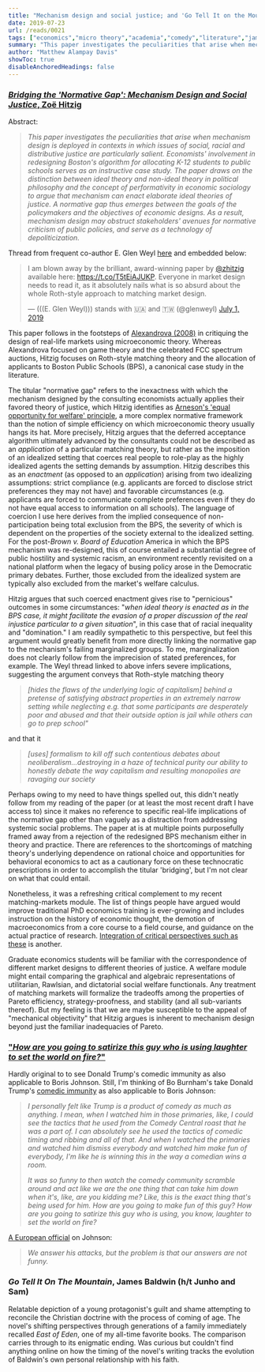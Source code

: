 ```yaml
---
title: "Mechanism design and social justice; and 'Go Tell It on the Mountain' by James Baldwin"
date: 2019-07-23
url: /reads/0021
tags: ["economics","micro theory","academia","comedy","literature","james baldwin","religion"]
summary: "This paper investigates the peculiarities that arise when mechanism design is deployed in contexts in which social, racial and distributive justice are particularly salient. The paper draws on the distinction between ideal theory and non-ideal theory in political philosophy and the concept of performativity in economic sociology to argue that mechanism can enact elaborate ideal theories of justice. A normative gap thus emerges between the goals of the policymakers and the objectives of economic designs. As a result, mechanism design may obstruct stakeholders’ avenues for normative criticism of public policies and serve as a technology of depoliticization."
author: "Matthew Alampay Davis"
showToc: true
disableAnchoredHeadings: false
---
```


### [*Bridging the 'Normative Gap': Mechanism Design and Social Justice*, Zoë Hitzig](https://papers.ssrn.com/sol3/papers.cfm?abstract_id=3242882#)

Abstract:

> *This paper investigates the peculiarities that arise when mechanism
> design is deployed in contexts in which issues of social, racial and
> distributive justice are particularly salient. Economists' involvement
> in redesigning Boston's algorithm for allocating K-12 students to
> public schools serves as an instructive case study. The paper draws on
> the distinction between ideal theory and non-ideal theory in political
> philosophy and the concept of performativity in economic sociology to
> argue that mechanism can enact elaborate ideal theories of justice. A
> normative gap thus emerges between the goals of the policymakers and
> the objectives of economic designs. As a result, mechanism design may
> obstruct stakeholders' avenues for normative criticism of public
> policies, and serve as a technology of depoliticization.*

Thread from frequent co-author E. Glen Weyl
[here](https://twitter.com/glenweyl/status/1145771680092033024) and
embedded below:

<blockquote class="twitter-tweet"><p lang="en" dir="ltr">I am blown away by the brilliant, award-winning paper by <a href="https://twitter.com/zhitzig?ref_src=twsrc%5Etfw">@zhitzig</a> available here: <a href="https://t.co/T5tEiAJUKP">https://t.co/T5tEiAJUKP</a>. Everyone in market design needs to read it, as it absolutely nails what is so absurd about the whole Roth-style approach to matching market design.</p>&mdash; (((E. Glen Weyl))) stands with 🇺🇦 and 🇹🇼 (@glenweyl) <a href="https://twitter.com/glenweyl/status/1145771680092033024?ref_src=twsrc%5Etfw">July 1, 2019</a></blockquote> <script async src="https://platform.twitter.com/widgets.js" charset="utf-8"></script>

This paper follows in the footsteps of [Alexandrova
(2008)](https://www.researchgate.net/publication/258179648_Connecting_Economic_Models_to_the_Real_World_Game_Theory_and_the_FCC_Spectrum_Auctions)
in critiquing the design of real-life markets using microeconomic
theory. Whereas Alexandrova focused on game theory and the celebrated
FCC spectrum auctions, Hitzig focuses on Roth-style matching theory and
the allocation of applicants to Boston Public Schools (BPS), a canonical
case study in the literature.

The titular "normative gap" refers to the inexactness with which the
mechanism designed by the consulting economists actually applies their
favored theory of justice, which Hitzig identifies as [Arneson's 'equal
opportunity for welfare'
principle](https://www.jstor.org/stable/4320032?seq=1#metadata_info_tab_contents),
a more complex normative framework than the notion of simple efficiency
on which microeconomic theory usually hangs its hat. More precisely,
Hitzig argues that the deferred acceptance algorithm ultimately advanced
by the consultants could not be described as an *application* of a
particular matching theory, but rather as the imposition of an idealized
setting that coerces real people to role-play as the highly idealized
agents the setting demands by assumption. Hitzig describes this as an
*enactment* (as opposed to an *application*) arising from two idealizing
assumptions: strict compliance (e.g. applicants are forced to disclose
strict preferences they may not have) and favorable circumstances (e.g.
applicants are forced to communicate complete preferences even if they
do not have equal access to information on all schools). The language of
coercion I use here derives from the implied consequence of
non-participation being total exclusion from the BPS, the severity of
which is dependent on the properties of the society external to the
idealized setting. For the post-*Brown v. Board of Education* America in
which the BPS mechanism was re-designed, this of course entailed a
substantial degree of public hostility and systemic racism, an
environment recently revisited on a national platform when the legacy of
busing policy arose in the Democratic primary debates. Further, those
excluded from the idealized system are typically also excluded from the
market's welfare calculus.

Hitzig argues that such coerced enactment gives rise to "pernicious"
outcomes in some circumstances: "*when ideal theory is enacted as in the
BPS case, it might facilitate the evasion of a proper discussion of the
real injustice particular to a given situation*", in this case that of
racial inequality and "domination." I am readily sympathetic to this
perspective, but feel this argument would greatly benefit from more
directly linking the normative gap to the mechanism's failing
marginalized groups. To me, marginalization does not clearly follow from
the imprecision of stated preferences, for example. The Weyl thread
linked to above infers severe implications, suggesting the argument
conveys that Roth-style matching theory

> *[hides the flaws of the underlying logic of capitalism] behind a
> pretense of satisfying abstract properties in an extremely narrow
> setting while neglecting e.g. that some participants are desperately
> poor and abused and that their outside option is jail while others can
> go to prep school"*

and that it

> *[uses] formalism to kill off such contentious debates about
> neoliberalism...destroying in a haze of technical purity our ability
> to honestly debate the way capitalism and resulting monopolies are
> ravaging our society*

Perhaps owing to my need to have things spelled out, this didn't neatly
follow from my reading of the paper (or at least the most recent draft I
have access to) since it makes no reference to specific real-life
implications of the normative gap other than vaguely as a distraction
from addressing systemic social problems. The paper at is at multiple
points purposefully framed away from a rejection of the redesigned BPS
mechanism either in theory and practice. There are references to the
shortcomings of matching theory's underlying dependence on rational
choice and opportunities for behavioral economics to act as a cautionary
force on these technocratic prescriptions in order to accomplish the
titular 'bridging', but I'm not clear on what that could entail.

Nonetheless, it was a refreshing critical complement to my recent
matching-markets module. The list of things people have argued would
improve traditional PhD economics training is ever-growing and includes
instruction on the history of economic thought, the demotion of
macroeconomics from a core course to a field course, and guidance on the
actual practice of research. [Integration of critical perspectives such
as these](https://www.aeaweb.org/articles?id=10.1257/jep.27.4.121) is
another.

Graduate economics students will be familiar with the correspondence of
different market designs to different theories of justice. A welfare
module might entail comparing the graphical and algebraic
representations of utilitarian, Rawlsian, and dictatorial social welfare
functionals. Any treatment of matching markets will formalize the
tradeoffs among the properties of Pareto efficiency, strategy-proofness,
and stability (and all sub-variants thereof). But my feeling is that we
are maybe susceptible to the appeal of "mechanical objectivity" that
Hitzig argues is inherent to mechanism design beyond just the familiar
inadequacies of Pareto.

### ["*How are you going to satirize this guy who is using laughter to set the world on fire?*"](https://www.npr.org/2018/12/27/680356663/director-bo-burnham-on-growing-up-with-anxiety-and-an-audience)

Hardly original to to see Donald Trump's comedic immunity as also
applicable to Boris Johnson. Still, I'm thinking of Bo Burnham's take
Donald Trump's [comedic
immunity](https://www.npr.org/2018/12/27/680356663/director-bo-burnham-on-growing-up-with-anxiety-and-an-audience)
as also applicable to Boris Johnson:

> *I personally felt like Trump is a product of comedy as much as
> anything. I mean, when I watched him in those primaries, like, I could
> see the tactics that he used from the Comedy Central roast that he was
> a part of. I can absolutely see he used the tactics of comedic timing
> and ribbing and all of that. And when I watched the primaries and
> watched him dismiss everybody and watched him make fun of everybody,
> I'm like he is winning this in the way a comedian wins a room.*
>
> *It was so funny to then watch the comedy community scramble around
> and act like we are the one thing that can take him down when it's,
> like, are you kidding me? Like, this is the exact thing that's being
> used for him. How are you going to make fun of this guy? How are you
> going to satirize this guy who is using, you know, laughter to set the
> world on fire?*

[A European
official](https://www.newyorker.com/magazine/2019/06/24/the-empty-promise-of-boris-johnson)
on Johnson:

> *We answer his attacks, but the problem is that our answers are not
> funny.*

### *Go Tell It On The Mountain*, James Baldwin (h/t Junho and Sam)

Relatable depiction of a young protagonist's guilt and shame attempting
to reconcile the Christian doctrine with the process of coming of age.
The novel's shifting perspectives through generations of a family
immediately recalled *East of Eden*, one of my all-time favorite books.
The comparison carries through to its enigmatic ending. Was curious but
couldn't find anything online on how the timing of the novel's writing
tracks the evolution of Baldwin's own personal relationship with his
faith.
